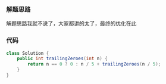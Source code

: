 ### 解题思路
解题思路我就不说了，大家都讲的太了，最终的优化在此

### 代码

```java
class Solution {
    public int trailingZeroes(int n) {
        return n == 0 ? 0 : n / 5 + trailingZeroes(n / 5);
    }
}
```